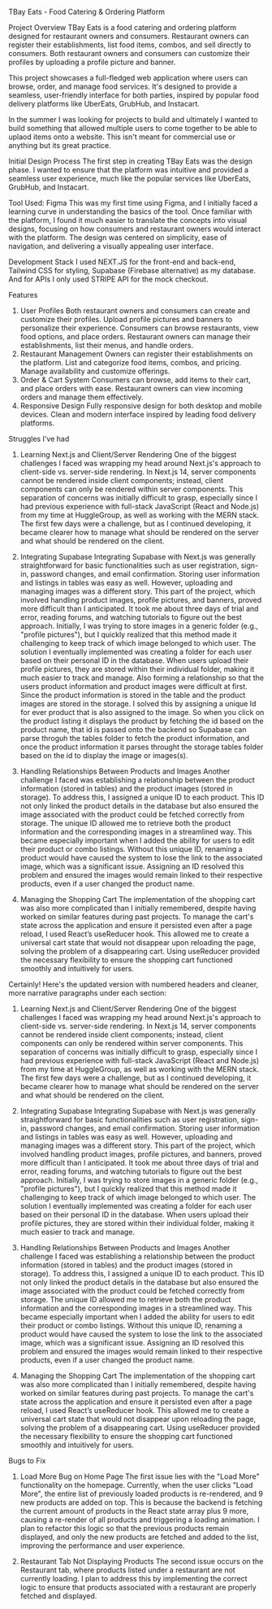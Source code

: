 TBay Eats - Food Catering & Ordering Platform

Project Overview
TBay Eats is a food catering and ordering platform designed for restaurant owners and consumers. Restaurant owners can register their establishments, list food items, combos, and sell directly to consumers. Both restaurant owners and consumers can customize their profiles by uploading a profile picture and banner.

This project showcases a full-fledged web application where users can browse, order, and manage food services. It's designed to provide a seamless, user-friendly interface for both parties, inspired by popular food delivery platforms like UberEats, GrubHub, and Instacart.

In the summer I was looking for projects to build and ultimately I wanted to build something that allowed multiple users to come together to be able to uplaod items onto a website. This isn't meant for commercial use or anything but its great practice.

Initial Design Process
The first step in creating TBay Eats was the design phase. I wanted to ensure that the platform was intuitive and provided a seamless user experience, much like the popular services like UberEats, GrubHub, and Instacart.

Tool Used: Figma
This was my first time using Figma, and I initially faced a learning curve in understanding the basics of the tool.
Once familiar with the platform, I found it much easier to translate the concepts into visual designs, focusing on how consumers and restaurant owners would interact with the platform.
The design was centered on simplicity, ease of navigation, and delivering a visually appealing user interface. 

Development Stack
I used NEXT.JS for the front-end and back-end, Tailwind CSS for styling, Supabase (Firebase alternative) as my database. And for APIs I only used STRIPE API for the mock checkout. 

Features
1. User Profiles
Both restaurant owners and consumers can create and customize their profiles.
Upload profile pictures and banners to personalize their experience.
Consumers can browse restaurants, view food options, and place orders.
Restaurant owners can manage their establishments, list their menus, and handle orders.
2. Restaurant Management
Owners can register their establishments on the platform.
List and categorize food items, combos, and pricing.
Manage availability and customize offerings.
3. Order & Cart System
Consumers can browse, add items to their cart, and place orders with ease.
Restaurant owners can view incoming orders and manage them effectively.
4. Responsive Design
Fully responsive design for both desktop and mobile devices.
Clean and modern interface inspired by leading food delivery platforms.

Struggles I've had 

1. Learning Next.js and Client/Server Rendering
One of the biggest challenges I faced was wrapping my head around Next.js's approach to client-side vs. server-side rendering. In Next.js 14, server components cannot be rendered inside client components; instead, client components can only be rendered within server components. This separation of concerns was initially difficult to grasp, especially since I had previous experience with full-stack JavaScript (React and Node.js) from my time at HuggleGroup, as well as working with the MERN stack. The first few days were a challenge, but as I continued developing, it became clearer how to manage what should be rendered on the server and what should be rendered on the client.

2. Integrating Supabase
Integrating Supabase with Next.js was generally straightforward for basic functionalities such as user registration, sign-in, password changes, and email confirmation. Storing user information and listings in tables was easy as well. However, uploading and managing images was a different story. This part of the project, which involved handling product images, profile pictures, and banners, proved more difficult than I anticipated. It took me about three days of trial and error, reading forums, and watching tutorials to figure out the best approach. Initially, I was trying to store images in a generic folder (e.g., "profile pictures"), but I quickly realized that this method made it challenging to keep track of which image belonged to which user. The solution I eventually implemented was creating a folder for each user based on their personal ID in the database. When users upload their profile pictures, they are stored within their individual folder, making it much easier to track and manage.
Also forming a relationship so that the users product information and product images were difficult at first. Since the product information is stored in the table and the product images are stored in the storage. I solved this by assigning a unique Id for ever product that is also assigned to the image. So when you click on the product listing it displays the product by fetching the id based on the product name, that id is passed onto the backend so Supabase can parse throguh the tables folder to fetch the product information, and once the product information it parses throught the storage tables folder based on the id to display the image or images(s). 

3. Handling Relationships Between Products and Images
Another challenge I faced was establishing a relationship between the product information (stored in tables) and the product images (stored in storage). To address this, I assigned a unique ID to each product. This ID not only linked the product details in the database but also ensured the image associated with the product could be fetched correctly from storage. The unique ID allowed me to retrieve both the product information and the corresponding images in a streamlined way. This became especially important when I added the ability for users to edit their product or combo listings. Without this unique ID, renaming a product would have caused the system to lose the link to the associated image, which was a significant issue. Assigning an ID resolved this problem and ensured the images would remain linked to their respective products, even if a user changed the product name.

4. Managing the Shopping Cart
The implementation of the shopping cart was also more complicated than I initially remembered, despite having worked on similar features during past projects. To manage the cart's state across the application and ensure it persisted even after a page reload, I used React’s useReducer hook. This allowed me to create a universal cart state that would not disappear upon reloading the page, solving the problem of a disappearing cart. Using useReducer provided the necessary flexibility to ensure the shopping cart functioned smoothly and intuitively for users.


Certainly! Here's the updated version with numbered headers and cleaner, more narrative paragraphs under each section:

1. Learning Next.js and Client/Server Rendering
One of the biggest challenges I faced was wrapping my head around Next.js's approach to client-side vs. server-side rendering. In Next.js 14, server components cannot be rendered inside client components; instead, client components can only be rendered within server components. This separation of concerns was initially difficult to grasp, especially since I had previous experience with full-stack JavaScript (React and Node.js) from my time at HuggleGroup, as well as working with the MERN stack. The first few days were a challenge, but as I continued developing, it became clearer how to manage what should be rendered on the server and what should be rendered on the client.

2. Integrating Supabase
Integrating Supabase with Next.js was generally straightforward for basic functionalities such as user registration, sign-in, password changes, and email confirmation. Storing user information and listings in tables was easy as well. However, uploading and managing images was a different story. This part of the project, which involved handling product images, profile pictures, and banners, proved more difficult than I anticipated. It took me about three days of trial and error, reading forums, and watching tutorials to figure out the best approach. Initially, I was trying to store images in a generic folder (e.g., "profile pictures"), but I quickly realized that this method made it challenging to keep track of which image belonged to which user. The solution I eventually implemented was creating a folder for each user based on their personal ID in the database. When users upload their profile pictures, they are stored within their individual folder, making it much easier to track and manage.

3. Handling Relationships Between Products and Images
Another challenge I faced was establishing a relationship between the product information (stored in tables) and the product images (stored in storage). To address this, I assigned a unique ID to each product. This ID not only linked the product details in the database but also ensured the image associated with the product could be fetched correctly from storage. The unique ID allowed me to retrieve both the product information and the corresponding images in a streamlined way. This became especially important when I added the ability for users to edit their product or combo listings. Without this unique ID, renaming a product would have caused the system to lose the link to the associated image, which was a significant issue. Assigning an ID resolved this problem and ensured the images would remain linked to their respective products, even if a user changed the product name.

4. Managing the Shopping Cart
The implementation of the shopping cart was also more complicated than I initially remembered, despite having worked on similar features during past projects. To manage the cart's state across the application and ensure it persisted even after a page reload, I used React’s useReducer hook. This allowed me to create a universal cart state that would not disappear upon reloading the page, solving the problem of a disappearing cart. Using useReducer provided the necessary flexibility to ensure the shopping cart functioned smoothly and intuitively for users.

Bugs to Fix
1. Load More Bug on Home Page
The first issue lies with the "Load More" functionality on the homepage. Currently, when the user clicks "Load More", the entire list of previously loaded products is re-rendered, and 9 new products are added on top. This is because the backend is fetching the current amount of products in the React state array plus 9 more, causing a re-render of all products and triggering a loading animation. I plan to refactor this logic so that the previous products remain displayed, and only the new products are fetched and added to the list, improving the performance and user experience.

2. Restaurant Tab Not Displaying Products
The second issue occurs on the Restaurant tab, where products listed under a restaurant are not currently loading. I plan to address this by implementing the correct logic to ensure that products associated with a restaurant are properly fetched and displayed.


